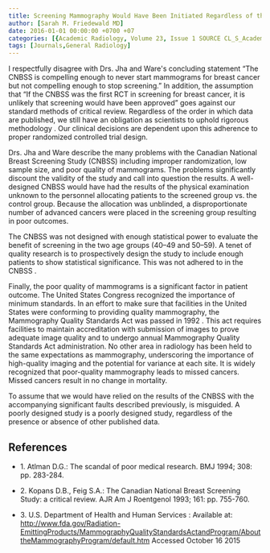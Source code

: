 ```yaml
---
title: Screening Mammography Would Have Been Initiated Regardless of the CNBSS
author: [Sarah M. Friedewald MD]
date: 2016-01-01 00:00:00 +0700 +07
categories: [{Academic Radiology, Volume 23, Issue 1 SOURCE CL_S_AcademicRadiologyVolume23Issue1 1}]
tags: [Journals,General Radiology]
---
```

I respectfully disagree with Drs. Jha and Ware's concluding statement “The CNBSS is compelling enough to never start mammograms for breast cancer but not compelling enough to stop screening.” In addition, the assumption that “If the CNBSS was the first RCT in screening for breast cancer, it is unlikely that screening would have been approved” goes against our standard methods of critical review. Regardless of the order in which data are published, we still have an obligation as scientists to uphold rigorous methodology . Our clinical decisions are dependent upon this adherence to proper randomized controlled trial design.

Drs. Jha and Ware describe the many problems with the Canadian National Breast Screening Study (CNBSS) including improper randomization, low sample size, and poor quality of mammograms. The problems significantly discount the validity of the study and call into question the results. A well-designed CNBSS would have had the results of the physical examination unknown to the personnel allocating patients to the screened group vs. the control group. Because the allocation was unblinded, a disproportionate number of advanced cancers were placed in the screening group resulting in poor outcomes.

The CNBSS was not designed with enough statistical power to evaluate the benefit of screening in the two age groups (40–49 and 50–59). A tenet of quality research is to prospectively design the study to include enough patients to show statistical significance. This was not adhered to in the CNBSS .

Finally, the poor quality of mammograms is a significant factor in patient outcome. The United States Congress recognized the importance of minimum standards. In an effort to make sure that facilities in the United States were conforming to providing quality mammography, the Mammography Quality Standards Act was passed in 1992 . This act requires facilities to maintain accreditation with submission of images to prove adequate image quality and to undergo annual Mammography Quality Standards Act administration. No other area in radiology has been held to the same expectations as mammography, underscoring the importance of high-quality imaging and the potential for variance at each site. It is widely recognized that poor-quality mammography leads to missed cancers. Missed cancers result in no change in mortality.

To assume that we would have relied on the results of the CNBSS with the accompanying significant faults described previously, is misguided. A poorly designed study is a poorly designed study, regardless of the presence or absence of other published data.

## References

- 1\. Atlman D.G.: The scandal of poor medical research. BMJ 1994; 308: pp. 283-284.


- 2\. Kopans D.B., Feig S.A.: The Canadian National Breast Screening Study: a critical review. AJR Am J Roentgenol 1993; 161: pp. 755-760.


- 3\. U.S. Department of Health and Human Services : Available at: http://www.fda.gov/Radiation-EmittingProducts/MammographyQualityStandardsActandProgram/AbouttheMammographyProgram/default.htm Accessed October 16 2015